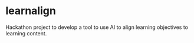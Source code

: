 # learnalign

Hackathon project to develop a tool to use AI to align learning objectives to learning content.
